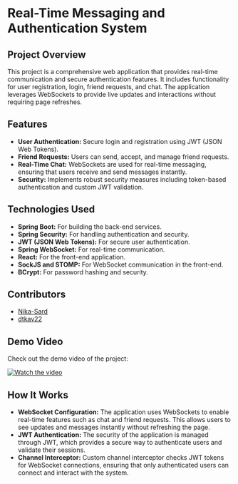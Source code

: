# Real-Time Messaging and Authentication System

## Project Overview
This project is a comprehensive web application that provides real-time communication and secure authentication features. 
It includes functionality for user registration, login, friend requests, and chat. 
The application leverages WebSockets to provide live updates and interactions without requiring page refreshes.

## Features
- **User Authentication:** Secure login and registration using JWT (JSON Web Tokens).
- **Friend Requests:** Users can send, accept, and manage friend requests.
- **Real-Time Chat:** WebSockets are used for real-time messaging, ensuring that users receive and send messages instantly.
- **Security:** Implements robust security measures including token-based authentication and custom JWT validation.

## Technologies Used
- **Spring Boot:** For building the back-end services.
- **Spring Security:** For handling authentication and security.
- **JWT (JSON Web Tokens):** For secure user authentication.
- **Spring WebSocket:** For real-time communication.
- **React:** For the front-end application.
- **SockJS and STOMP:** For WebSocket communication in the front-end.
- **BCrypt:** For password hashing and security.

## Contributors
- [Nika-Sard](https://github.com/https://github.com/Nika-Sard)
- [dtkav22](https://github.com/dtkav22)

## Demo Video
Check out the demo video of the project:

[![Watch the video](https://img.youtube.com/vi/57VvCOS6KUo/hqdefault.jpg)](https://youtu.be/57VvCOS6KUo)

## How It Works
- **WebSocket Configuration:** The application uses WebSockets to enable real-time features such as chat and friend requests. This allows users to see updates and messages instantly without refreshing the page.
- **JWT Authentication:** The security of the application is managed through JWT, which provides a secure way to authenticate users and validate their sessions.
- **Channel Interceptor:** Custom channel interceptor checks JWT tokens for WebSocket connections, ensuring that only authenticated users can connect and interact with the system.
